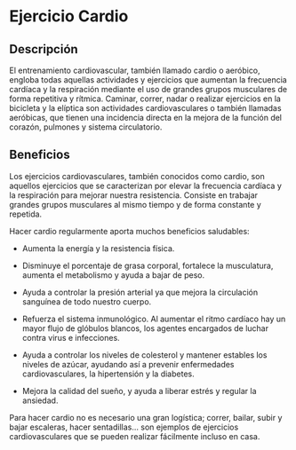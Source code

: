 # Ejercicio Cardio

## Descripción

El entrenamiento cardiovascular, también llamado cardio o aeróbico, engloba todas aquellas actividades y ejercicios que aumentan la frecuencia cardíaca y la respiración mediante el uso de grandes grupos musculares de forma repetitiva y rítmica. Caminar, correr, nadar o realizar ejercicios en la bicicleta y la elíptica son actividades cardiovasculares o también llamadas aeróbicas, que tienen una incidencia directa en la mejora de la función del corazón, pulmones y sistema circulatorio.

## Beneficios

Los ejercicios cardiovasculares, también conocidos como cardio, son aquellos ejercicios que se caracterizan por elevar la frecuencia cardíaca y la respiración para mejorar nuestra resistencia. Consiste en trabajar grandes grupos musculares al mismo tiempo y de forma constante y repetida.

Hacer cardio regularmente aporta muchos beneficios saludables:

- Aumenta la energía y la resistencia física.

- Disminuye el porcentaje de grasa corporal, fortalece la musculatura, aumenta el metabolismo y ayuda a bajar de peso.

- Ayuda a controlar la presión arterial ya que mejora la circulación sanguínea de todo nuestro cuerpo.

- Refuerza el sistema inmunológico. Al aumentar el ritmo cardíaco hay un mayor flujo de glóbulos blancos, los agentes encargados de luchar contra virus e infecciones.

- Ayuda a controlar los niveles de colesterol y mantener estables los niveles de azúcar, ayudando así a prevenir enfermedades cardiovasculares, la hipertensión y la diabetes.

- Mejora la calidad del sueño, y ayuda a liberar estrés y regular la ansiedad.

Para hacer cardio no es necesario una gran logística; correr, bailar, subir y bajar escaleras, hacer sentadillas… son ejemplos de ejercicios cardiovasculares que se pueden realizar fácilmente incluso en casa.
